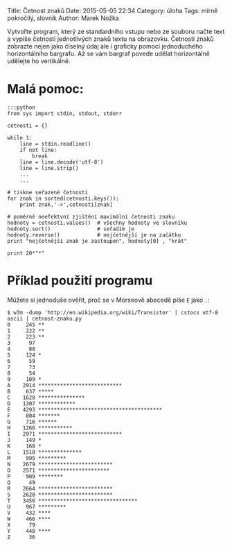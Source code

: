 Title: Četnost znaků
Date: 2015-05-05 22:34
Category: úloha
Tags: mírně pokročilý, slovník
Author: Marek Nožka



Vytvořte program, který ze standardního vstupu nebo ze souboru načte text a
vypíše četnosti jednotlivých znaků textu na obrazovku. Četnosti znaků zobrazte
nejen jako číselný údaj ale i graficky pomocí jednoduchého horizontálního
bargrafu. Až se vám bargraf povede udělat horizontálně udělejte ho vertikálně.

Malá pomoc:
==============

    :::python
    from sys import stdin, stdout, stderr

    cetnosti = {}

    while 1:
        line = stdin.readline()
        if not line:
            break
        line = line.decode('utf-8')
        line = line.strip()
        ...
        ...

    # tiskne seřazené četnosti
    for znak in sorted(cetnosti.keys()):
        print znak,'->',cetnosti[znak]

    # poměrně neefektvní zjištění maximální četnosti znaku
    hodnoty = cetnosti.values()  # všechny hodnoty ve slovníku
    hodnoty.sort()               # seřadím je
    hodnoty.reverse()            # nejčetnější je na začátku
    print "nejčetnější znak je zastoupen", hodnoty[0] , "krát"

    print 20*"*"


Příklad použití programu
==========================

Můžete si jednoduše ověřit, proč se v Morseově abecedě píše `E` jako `.`:

    $ w3m -dump 'http://en.wikipedia.org/wiki/Transistor' | cstocs utf-8 ascii | cetnost-znaku.py
    0     245 **
    1     222 **
    2     223 **
    3      97 
    4      88 
    5     124 *
    6      59 
    7      73 
    8      54 
    9     109 *
    A    2914 ***************************
    B     637 *****
    C    1628 ***************
    D    1307 ************
    E    4293 ****************************************
    F     804 *******
    G     716 ******
    H    1266 ***********
    I    2971 ***************************
    J     149 *
    K     168 *
    L    1518 **************
    M     995 *********
    N    2679 ************************
    O    2571 ***********************
    P     909 ********
    Q      49 
    R    2664 ************************
    S    2628 ************************
    T    3456 ********************************
    U     967 *********
    V     432 ****
    W     466 ****
    X      79 
    Y     448 ****
    Z      36 

